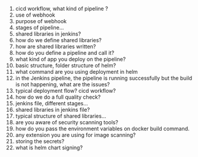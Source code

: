1. cicd workflow, what kind of pipeline ?
3. use of webhook
4. purpose of webhook
5. stages of pipeline...
6. shared libraries in jenkins?
7. how do we define shared libraries?
8. how are shared libraries written?
9. how do you define a pipeline and call it?
10. what kind of app you deploy on the pipeline?
11. basic structure, folder structure of helm?
12. what command are you using deployment in helm
13. in the Jenkins pipeline, the pipeline is running successfully but the build is not happening, what are the issues?
14. typical deployment flow?
cicd workflow?
15. how do we do a full quality check?
16. jenkins file, different stages...
17. shared libraries in jenkins file?
18. typical structure of shared libraries...
19. are you aware of security scanning tools?
20. how do you pass the environment variables on docker build command.
21. any extension you are using for image scanning?
22. storing the secrets?
23. what is helm chart signing?
